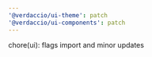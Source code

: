 ```yaml
---
'@verdaccio/ui-theme': patch
'@verdaccio/ui-components': patch
---
```


chore(ui): flags import and minor updates
